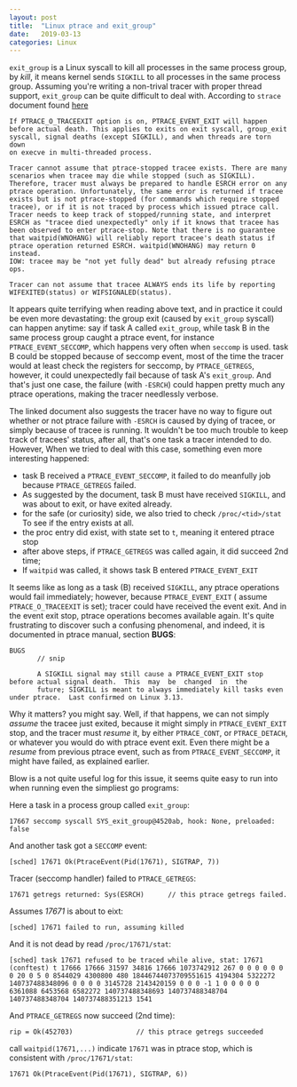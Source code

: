 ```yaml
---
layout: post
title:  "Linux ptrace and exit_group"
date:   2019-03-13
categories: Linux
---
```


`exit_group` is a Linux syscall to kill all processes in the same process group, 
by *kill*, it means kernel sends `SIGKILL` to all processes in the same process group.
Assuming you're writing a non-trival tracer with proper thread support, `exit_group`
 can be quite difficult to deal with. According to `strace` document found 
[here](https://github.com/strace/strace/blob/e0f0071b36215de8a592bf41ec007a794b550d45/README-linux-ptrace#L64)

```
If PTRACE_O_TRACEEXIT option is on, PTRACE_EVENT_EXIT will happen
before actual death. This applies to exits on exit syscall, group_exit
syscall, signal deaths (except SIGKILL), and when threads are torn down
on execve in multi-threaded process.

Tracer cannot assume that ptrace-stopped tracee exists. There are many
scenarios when tracee may die while stopped (such as SIGKILL).
Therefore, tracer must always be prepared to handle ESRCH error on any
ptrace operation. Unfortunately, the same error is returned if tracee
exists but is not ptrace-stopped (for commands which require stopped
tracee), or if it is not traced by process which issued ptrace call.
Tracer needs to keep track of stopped/running state, and interpret
ESRCH as "tracee died unexpectedly" only if it knows that tracee has
been observed to enter ptrace-stop. Note that there is no guarantee
that waitpid(WNOHANG) will reliably report tracee's death status if
ptrace operation returned ESRCH. waitpid(WNOHANG) may return 0 instead.
IOW: tracee may be "not yet fully dead" but already refusing ptrace ops.

Tracer can not assume that tracee ALWAYS ends its life by reporting
WIFEXITED(status) or WIFSIGNALED(status).
```

It appears quite terrifying when reading above text, and in practice it could
be even more devastating: the group exit (caused by `exit_group` syscall) can
happen anytime: say if task A called `exit_group`, while task B in the same
process group caught a ptrace event, for instance `PTRACE_EVENT_SECCOMP`, which
happens very often when `seccomp` is used. task B could be stopped because of 
seccomp event, most of the time the tracer would at least check the registers 
for seccomp, by `PTRACE_GETREGS`, however, it could unexpectedly fail because 
of task A's `exit_group`. And that's just one case, the failure (with `-ESRCH`) 
could happen pretty much any ptrace operations, making the tracer needlessly 
verbose.

The linked document also suggests the tracer have no way to figure out whether 
or not ptrace failure with `-ESRCH` is caused by dying of tracee, or simply
because of tracee is running. It wouldn't be too much trouble to keep track of 
tracees' status, after all, that's one task a tracer intended to do. However, 
When we tried to deal with this case, something even more interesting 
happened: 

  * task B received a `PTRACE_EVENT_SECCOMP`, it failed to do meanfully 
    job because `PTRACE_GETREGS` failed.
  * As suggested by the document, task B must have received `SIGKILL`, and
    was about to exit, or have exited already.
  * for the safe (or curiosity) side, we also tried to check `/proc/<tid>/stat`
    To see if the entry exists at all.
  * the proc entry did exist, with state set to `t`, meaning it entered ptrace
    stop
  * after above steps, if `PTRACE_GETREGS` was called again, it did succeed 2nd
    time;
  * If `waitpid` was called, it shows task B entered `PTRACE_EVENT_EXIT`

It seems like as long as a task (B) received `SIGKILL`, any ptrace operations 
would fail immediately; however, because `PTRACE_EVENT_EXIT` ( assume 
`PTRACE_O_TRACEEXIT` is set); tracer could have received the event exit. And in 
the event exit stop, ptrace operations becomes available again. It's quite 
frustrating to discover such a confusing phenomenal, and indeed, it is documented
in ptrace manual, section **BUGS**:

```
BUGS
	   // snip

       A SIGKILL signal may still cause a PTRACE_EVENT_EXIT stop before actual signal death.  This  may  be  changed  in  the
       future; SIGKILL is meant to always immediately kill tasks even under ptrace.  Last confirmed on Linux 3.13.
```

Why it matters? you might say. Well, if that happens, we can not simply *assume* 
the tracee just exited, because it might simply in `PTRACE_EVENT_EXIT` stop, and the 
tracer must *resume* it, by either `PTRACE_CONT`, or `PTRACE_DETACH`, or whatever you 
would do with ptrace event exit. Even there might be a *resume* from previous ptrace 
event, such as from `PTRACE_EVENT_SECCOMP`, it might have failed, as explained earlier.

Blow is a not quite useful log for this issue, it seems quite easy to run into when 
running even the simpliest go programs:

Here a task in a process group called `exit_group`:

```
17667 seccomp syscall SYS_exit_group@4520ab, hook: None, preloaded: false
```

And another task got a `SECCOMP` event:
```
[sched] 17671 Ok(PtraceEvent(Pid(17671), SIGTRAP, 7))
```

Tracer (seccomp handler) failed to `PTRACE_GETREGS`:
```
17671 getregs returned: Sys(ESRCH)      // this ptrace getregs failed.
```

Assumes *17671* is about to eixt:
```
[sched] 17671 failed to run, assuming killed
```

And it is not dead by read `/proc/17671/stat`:
```
[sched] task 17671 refused to be traced while alive, stat: 17671 (conftest) t 17666 17666 31597 34816 17666 1073742912 267 0 0 0 0 0 0 0 20 0 5 0 8544029 4300800 480 18446744073709551615 4194304 5322272 140737488348096 0 0 0 0 3145728 2143420159 0 0 0 -1 1 0 0 0 0 0 6361088 6453568 6582272 140737488348693 140737488348704 140737488348704 140737488351213 1541
```

And `PTRACE_GETREGS` now succeed (2nd time):
```
rip = Ok(452703)                // this ptrace getregs succeeded
```

call `waitpid(17671,...)` indicate `17671` was in ptrace stop, which is
consistent with `/proc/17671/stat`:
```
17671 Ok(PtraceEvent(Pid(17671), SIGTRAP, 6))
```
